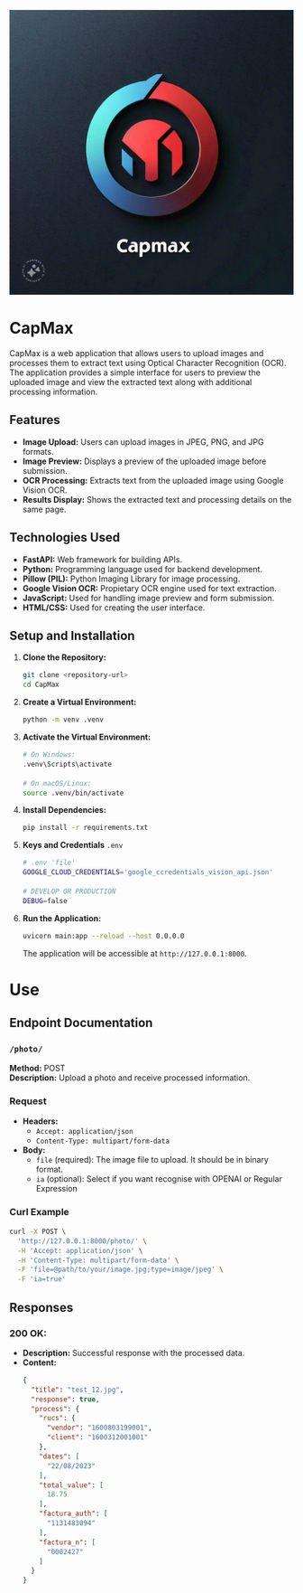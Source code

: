 ![CapMax Icon](static/capmax_icon.png)

# CapMax

CapMax is a web application that allows users to upload images and processes them to extract text using Optical Character Recognition (OCR). The application provides a simple interface for users to preview the uploaded image and view the extracted text along with additional processing information.

## Features

- **Image Upload:** Users can upload images in JPEG, PNG, and JPG formats.
- **Image Preview:** Displays a preview of the uploaded image before submission.
- **OCR Processing:** Extracts text from the uploaded image using Google Vision OCR.
- **Results Display:** Shows the extracted text and processing details on the same page.

## Technologies Used

- **FastAPI:** Web framework for building APIs.
- **Python:** Programming language used for backend development.
- **Pillow (PIL):** Python Imaging Library for image processing.
- **Google Vision OCR:** Propietary OCR engine used for text extraction.
- **JavaScript:** Used for handling image preview and form submission.
- **HTML/CSS:** Used for creating the user interface.

## Setup and Installation

1. **Clone the Repository:**

   ```bash
   git clone <repository-url>
   cd CapMax
   ```

2. **Create a Virtual Environment:**

   ```bash
   python -m venv .venv
   ```

3. **Activate the Virtual Environment:**


   ```bash
   # On Windows:
   .venv\Scripts\activate

   # On macOS/Linux:
   source .venv/bin/activate
   ```

4. **Install Dependencies:**

   ```bash
   pip install -r requirements.txt
   ```

5. **Keys and Credentials** `.env`

   ```bash
   # .env 'file'
   GOOGLE_CLOUD_CREDENTIALS='google_ccredentials_vision_api.json'

   # DEVELOP OR PRODUCTION
   DEBUG=false
   ``` 

6. **Run the Application:**

   ```bash
   uvicorn main:app --reload --host 0.0.0.0
   ```

   The application will be accessible at `http://127.0.0.1:8000`.


#  Use

## Endpoint Documentation

### `/photo/`

**Method:** POST  
**Description:** Upload a photo and receive processed information.

### Request

- **Headers:**
  - `Accept: application/json`
  - `Content-Type: multipart/form-data`
- **Body:**
  - `file` (required): The image file to upload. It should be in binary format.
  - `ia` (optional): Select if you want recognise with OPENAI or Regular Expression

### Curl Example

```bash
curl -X POST \
  'http://127.0.0.1:8000/photo/' \
  -H 'Accept: application/json' \
  -H 'Content-Type: multipart/form-data' \
  -F 'file=@path/to/your/image.jpg;type=image/jpeg' \
  -F 'ia=true'
```

## Responses

### **200 OK:**
  - **Description:** Successful response with the processed data.
  - **Content:**
    ```json
    {
      "title": "test_12.jpg",
      "response": true,
      "process": {
        "rucs": {
          "vendor": "1600803199001",
          "client": "1600312001001"
        },
        "dates": [
          "22/08/2023"
        ],
        "total_value": [
          18.75
        ],
        "factura_auth": [
          "1131483094"
        ],
        "factura_n": [
          "0002427"
        ]
      }
    }
    ```
